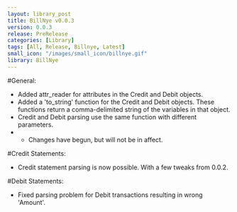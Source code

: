 ```yaml
---
layout: library_post
title: BillNye v0.0.3
version: 0.0.3
release: PreRelease
categories: [Library]
tags: [All, Release, Billnye, Latest]
small_icon: "/images/small_icon/billnye.gif"
library: BillNye
---
```


#General:
 - Added attr_reader for attributes in the Credit and Debit objects.
 - Added a 'to_string' function for the Credit and Debit objects. These functions return a comma-delimited string of the variables in that object.
 - Credit and Debit parsing use the same function with different parameters.
 - - Changes have begun, but will not be in affect.

#Credit Statements:
 - Credit statement parsing is now possible. With a few tweaks from 0.0.2.

#Debit Statements:
 - Fixed parsing problem for Debit transactions resulting in wrong 'Amount'.
